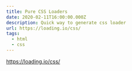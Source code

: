 ```yaml
---
title: Pure CSS Loaders
date: 2020-02-11T16:00:00.000Z
description: Quick way to generate css loader
url: https://loading.io/css/
tags:
  - html
  - css
---
```

https://loading.io/css/